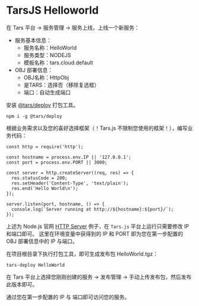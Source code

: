 # TarsJS Helloworld

在 Tars 平台 -&gt; 服务管理 -&gt; 服务上线，上线一个新服务：

* 服务基本信息：
  * 服务名称：HelloWorld
  * 服务类型：NODEJS
  * 模板名称：tars.cloud.default
* OBJ 部署信息：
  * OBJ名称：HttpObj
  * 是TARS：选择否（移除复选框）
  * 端口：自动生成端口

安装 [@tars/deploy](https://www.npmjs.com/package/@tars/deploy) 打包工具。

```text
npm i -g @tars/deploy
```

根据业务需求以及您的喜好选择框架（！Tars.js 不限制您使用的框架！），编写业务代码：

```text
const http = require('http');

const hostname = process.env.IP || '127.0.0.1';
const port = process.env.PORT || 3000;

const server = http.createServer((req, res) => {
  res.statusCode = 200;
  res.setHeader('Content-Type', 'text/plain');
  res.end('Hello World\n');
});

server.listen(port, hostname, () => {
  console.log(`Server running at http://${hostname}:${port}/`);
});
```

上述为 Node.js 官网 [HTTP Server](https://nodejs.org/en/about/) 例子，在 `Tars.js` 平台上运行只需要修改 IP 和端口即可。 这里在环境变量中获得到的 IP 和 PORT 即为您在第一步配置的 OBJ 部署信息中的 IP 与端口。

在项目根目录下执行打包工具，即可生成发布包 HelloWorld.tgz：

```text
tars-deploy HelloWorld
```

在 Tars 平台上选择您刚刚创建的服务 -&gt; 发布管理 -&gt; 手动上传发布包，然后发布此版本即可。

通过您在第一步配置的 IP 与 端口即可访问您的服务。

